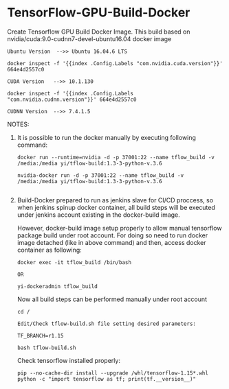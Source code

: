 # TensorFlow-GPU-Build-Docker
Create Tensorflow GPU Build Docker Image. This build based on nvidia/cuda:9.0-cudnn7-devel-ubuntu16.04 docker image
```
Ubuntu Version  -->> Ubuntu 16.04.6 LTS

docker inspect -f '{{index .Config.Labels "com.nvidia.cuda.version"}}' 664e4d2557c0

CUDA Version   -->> 10.1.130

docker inspect -f '{{index .Config.Labels "com.nvidia.cudnn.version"}}' 664e4d2557c0

CUDNN Version  -->> 7.4.1.5
```
NOTES:

1. It is possible to run the docker manually by executing following command:
   ```
   docker run --runtime=nvidia -d -p 37001:22 --name tflow_build -v /media:/media yi/tflow-build:1.3-3-python-v.3.6
   
   nvidia-docker run -d -p 37001:22 --name tflow_build -v /media:/media yi/tflow-build:1.3-3-python-v.3.6
  
   ```

3. Build-Docker prepared to run as jenkins slave for CI/CD proccess, so when jenkins spinup docker container,
   all build steps will be executed under jenkins account existing in the docker-build image.

   However, docker-build image setup properly to allow manual tensorflow package build under root account.
   For doing so need to run docker image detached (like in above command) and then, access docker container as following:
   ```
   docker exec -it tflow_build /bin/bash
   
   OR
   
   yi-dockeradmin tflow_build
   ```

   Now all build steps can be performed manually under root account
   
   ```
   cd /
   
   Edit/Check tflow-build.sh file setting desired parameters:
   
   TF_BRANCH=r1.15
   
   bash tflow-build.sh
   ```
   
   Check tensorflow installed properly:
   
   ```
   pip --no-cache-dir install --upgrade /whl/tensorflow-1.15*.whl
   python -c "import tensorflow as tf; print(tf.__version__)"
   ```
